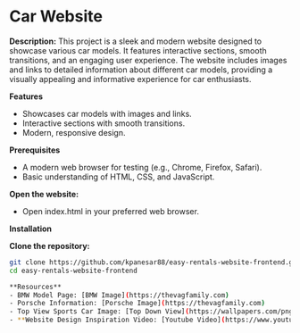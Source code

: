 # Car Website

**Description:**
This project is a sleek and modern website designed to showcase various car models. It features interactive sections, smooth transitions, and an engaging user experience. The website includes images and links to detailed information about different car models, providing a visually appealing and informative experience for car enthusiasts.

**Features**
- Showcases car models with images and links.
- Interactive sections with smooth transitions.
- Modern, responsive design.

**Prerequisites**
- A modern web browser for testing (e.g., Chrome, Firefox, Safari).
- Basic understanding of HTML, CSS, and JavaScript.

**Open the website:**
- Open index.html in your preferred web browser.


**Installation**

**Clone the repository:**

```bash
git clone https://github.com/kpanesar88/easy-rentals-website-frontend.git
cd easy-rentals-website-frontend

**Resources**
- BMW Model Page: [BMW Image](https://thevagfamily.com)
- Porsche Information: [Porsche Image](https://thevagfamily.com)
- Top View Sports Car Image: [Top Down View](https://wallpapers.com/png/red-sports-car-top-view-jv7we6g7s8av9q8b.html#google_vignette)
- **Website Design Inspiration Video: [Youtube Video](https://www.youtube.com/watch?v=3ca77ehT5yc )


